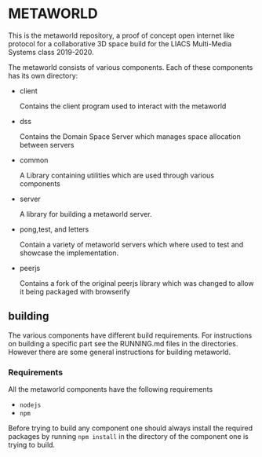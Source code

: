 METAWORLD
=========

This is the metaworld repository, a proof of concept open internet like protocol for a collaborative 3D space build for the LIACS Multi-Media Systems class 2019-2020.

The metaworld consists of various components.
Each of these components has its own directory:

 - client

	 Contains the client program used to interact with the metaworld
 - dss

	Contains the Domain Space Server which manages space allocation between servers
 - common

	A Library containing utilities which are used through various components
 - server

	A library for building a metaworld server.
 - pong,test, and letters

	Contain a variety of metaworld servers which where used to test and showcase the implementation.
 - peerjs

    Contains a fork of the original peerjs library which was changed to allow it being packaged with browserify

building
--------

The various components have different build requirements.
For instructions on building a specific part see the RUNNING.md files in the directories.
However there are some general instructions for building metaworld.

### Requirements
All the metaworld components have the following requirements

- `nodejs`
- `npm`

Before trying to build any component one should always install the required
packages by running `npm install` in the directory of the component one is trying to build.
